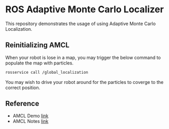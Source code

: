 # ROS Adaptive Monte Carlo Localizer

This repository demonstrates the usage of using Adaptive Monte Carlo Localization.  

## Reinitializing AMCL

When your robot is lose in a map, you may trigger the below command to populate the map with particles.  

```bash
rosservice call /global_localization
```
You may wish to drive your robot around for the particles to coverge to the correct position.  

## Reference
- AMCL Demo [link](https://www.youtube.com/watch?v=tqWnQUIoVUQ)
- AMCL Notes [link](https://husarion.com/tutorials/ros-tutorials/9-map-navigation/)
